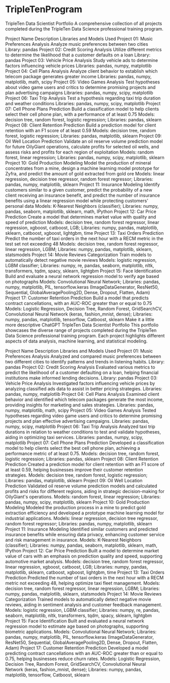 # TripleTenProgram
TripleTen Data Scientist Portfolio
A comprehensive collection of all projects completed during the TripleTen Data Science professional training program.

Project Name	Description	Libraries and Models Used
Project 01: Music Preferences Analysis	Analyze music preferences between two cities	Library: pandas
Project 02: Credit Scoring Analysis	Utilize different metrics to determine the likelihood that a customer defaults on a loan	Library: pandas
Project 03: Vehicle Price Analysis	Study vehicle ads to determine factors influencing vehicle prices	Libraries: pandas, numpy, matplotlib
Project 04: Cell Plans Analysis	Analyze client behavior to establish which telecom package generates greater income	Libraries: pandas, numpy, matplotlib, math, scipy
Project 05: Video Games Analysis	Test hypotheses about video game users and critics to determine promising projects and plan advertising campaigns	Libraries: pandas, numpy, scipy, matplotlib
Project 06: Taxi Trip Analysis	Test a hypothesis regarding taxi trip duration and weather conditions	Libraries: pandas, numpy, scipy, matplotlib
Project 07: Cell Phone Plans Prediction	Build a classification model to help clients select their cell phone plan, with a performance of at least 0.75	Models: decision tree, random forest, logistic regression; Libraries: pandas, sklearn
Project 08: Client Retention Prediction	Build a prediction model for client retention with an F1 score of at least 0.59	Models: decision tree, random forest, logistic regression; Libraries: pandas, matplotlib, sklearn
Project 09: Oil Well Location Prediction	Validate an oil reserve volume prediction model for future OilyGiant operations, calculate profits for selected oil wells, and assess risks and profits for each region of exploitation	Models: random forest, linear regression; Libraries: pandas, numpy, scipy, matplotlib, sklearn
Project 10: Gold Production Modeling	Model the production of mineral concentrates from a mine, design a machine learning model prototype for Zyfra, and predict the amount of gold extracted from gold ore	Models: linear regression, decision tree regressor, random forest regressor; Libraries: pandas, numpy, matplotlib, sklearn
Project 11: Insurance Modeling	Identify customers similar to a given customer, predict the probability of a new client receiving an insurance benefit, and predict the number of insurance benefits using a linear regression model while protecting customers' personal data	Models: K-Nearest Neighbors (classifier); Libraries: numpy, pandas, seaborn, matplotlib, sklearn, math, IPython
Project 12: Car Price Prediction	Create a model that determines market value with quality and speed of prediction	Models: decision tree, random forest regressor, linear regression, xgboost, catboost, LGB; Libraries: numpy, pandas, matplotlib, sklearn, catboost, xgboost, lightgbm, time
Project 13: Taxi Orders Prediction	Predict the number of taxi orders in the next hour with a RECM metric in the test set not exceeding 48	Models: decision tree, random forest regressor, linear regression, LGBM; Libraries: numpy, pandas, matplotlib, sklearn, statsmodels
Project 14: Movie Reviews Categorization	Train models to automatically detect negative movie reviews	Models: logistic regression, LGBM classifier; Libraries: numpy, re, pandas, seaborn, matplotlib, nltk, transformers, tqdm, spacy, sklearn, lightgbm
Project 15: Face Identification	Build and evaluate a neural network regression model to verify age based on photographs	Models: Convolutional Neural Network; Libraries: pandas, numpy, matplotlib, PIL, tensorflow.keras (ImageDataGenerator, ResNet50, Sequential, GlobalAveragePooling2D, Dense, Dropout, Flatten, Adam)
Project 17: Customer Retention Prediction	Build a model that predicts contract cancellations, with an AUC-ROC greater than or equal to 0.75	Models: Logistic Regression, Decision Tree, Random Forest, GridSearchCV, Convolutional Neural Network (keras, fashion_mnist, dense); Libraries: numpy, pandas, matplotlib, tensorflow, Catboost, sklearn
Make it a little more descriptive 
ChatGPT
TripleTen Data Scientist Portfolio
This portfolio showcases the diverse range of projects completed during the TripleTen Data Science professional training program. Each project highlights different aspects of data analysis, machine learning, and statistical modeling.

Project Name	Description	Libraries and Models Used
Project 01: Music Preferences Analysis	Analyzed and compared music preferences between two different cities to identify patterns and trends in listening habits.	Library: pandas
Project 02: Credit Scoring Analysis	Evaluated various metrics to predict the likelihood of a customer defaulting on a loan, helping financial institutions make informed lending decisions.	Library: pandas
Project 03: Vehicle Price Analysis	Investigated factors influencing vehicle prices by analyzing classified ads data to assist in better pricing strategies.	Libraries: pandas, numpy, matplotlib
Project 04: Cell Plans Analysis	Examined client behavior and identified which telecom packages generate the most income, providing insights for marketing and sales strategies.	Libraries: pandas, numpy, matplotlib, math, scipy
Project 05: Video Games Analysis	Tested hypotheses regarding video game users and critics to determine promising projects and plan effective advertising campaigns.	Libraries: pandas, numpy, scipy, matplotlib
Project 06: Taxi Trip Analysis	Analyzed taxi trip durations in relation to weather conditions to test and validate hypotheses, aiding in optimizing taxi services.	Libraries: pandas, numpy, scipy, matplotlib
Project 07: Cell Phone Plans Prediction	Developed a classification model to help clients select the best cell phone plan, achieving a performance metric of at least 0.75.	Models: decision tree, random forest, logistic regression; Libraries: pandas, sklearn
Project 08: Client Retention Prediction	Created a prediction model for client retention with an F1 score of at least 0.59, helping businesses improve their customer retention strategies.	Models: decision tree, random forest, logistic regression; Libraries: pandas, matplotlib, sklearn
Project 09: Oil Well Location Prediction	Validated oil reserve volume prediction models and calculated profits and risks for different regions, aiding in strategic decision-making for OilyGiant's operations.	Models: random forest, linear regression; Libraries: pandas, numpy, scipy, matplotlib, sklearn
Project 10: Gold Production Modeling	Modeled the production process in a mine to predict gold extraction efficiency and developed a prototype machine learning model for industrial applications.	Models: linear regression, decision tree regressor, random forest regressor; Libraries: pandas, numpy, matplotlib, sklearn
Project 11: Insurance Modeling	Identified similar customers and predicted insurance benefits while ensuring data privacy, enhancing customer service and risk management in insurance.	Models: K-Nearest Neighbors (classifier); Libraries: numpy, pandas, seaborn, matplotlib, sklearn, math, IPython
Project 12: Car Price Prediction	Built a model to determine market value of cars with an emphasis on prediction quality and speed, supporting automotive market analysis.	Models: decision tree, random forest regressor, linear regression, xgboost, catboost, LGB; Libraries: numpy, pandas, matplotlib, sklearn, catboost, xgboost, lightgbm, time
Project 13: Taxi Orders Prediction	Predicted the number of taxi orders in the next hour with a RECM metric not exceeding 48, helping optimize taxi fleet management.	Models: decision tree, random forest regressor, linear regression, LGBM; Libraries: numpy, pandas, matplotlib, sklearn, statsmodels
Project 14: Movie Reviews Categorization	Trained models to automatically detect negative movie reviews, aiding in sentiment analysis and customer feedback management.	Models: logistic regression, LGBM classifier; Libraries: numpy, re, pandas, seaborn, matplotlib, nltk, transformers, tqdm, spacy, sklearn, lightgbm
Project 15: Face Identification	Built and evaluated a neural network regression model to estimate age based on photographs, supporting biometric applications.	Models: Convolutional Neural Network; Libraries: pandas, numpy, matplotlib, PIL, tensorflow.keras (ImageDataGenerator, ResNet50, Sequential, GlobalAveragePooling2D, Dense, Dropout, Flatten, Adam)
Project 17: Customer Retention Prediction	Developed a model predicting contract cancellations with an AUC-ROC greater than or equal to 0.75, helping businesses reduce churn rates.	Models: Logistic Regression, Decision Tree, Random Forest, GridSearchCV, Convolutional Neural Network (keras, fashion_mnist, dense); Libraries: numpy, pandas, matplotlib, tensorflow, Catboost, sklearn